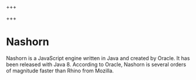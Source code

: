 
+++

+++
# Nashorn

Nashorn is a JavaScript engine written in Java and created by Oracle. It has been released with Java 8. According to Oracle, Nashorn is several orders of magnitude faster than Rhino from Mozilla.


